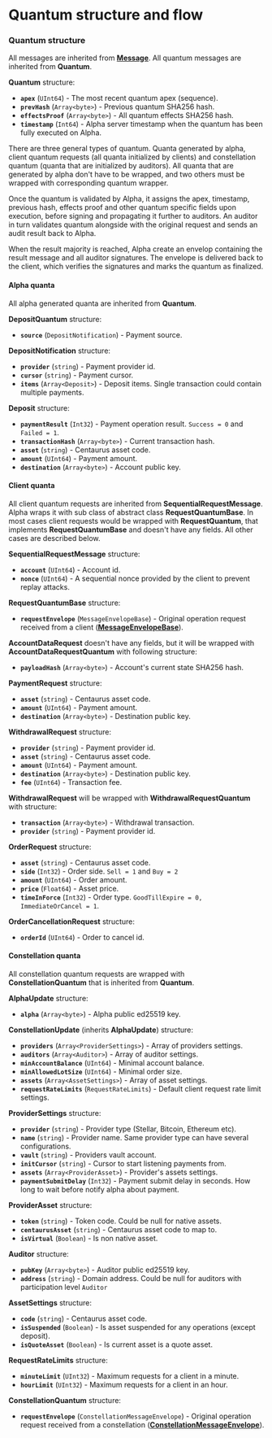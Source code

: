 # Quantum structure and flow

### Quantum structure

All messages are inherited from [**Message**](docs/messages.md). All quantum messages are inherited from 
**Quantum**. 

**Quantum** structure: 

- **`apex`** (`UInt64`) - The most recent quantum apex (sequence).
- **`prevHash`** (`Array<byte>`) - Previous quantum SHA256 hash.
- **`effectsProof`** (`Array<byte>`) - All quantum effects SHA256 hash.
- **`timestamp`** (`Int64`) - Alpha server timestamp when the quantum has been fully executed 
on Alpha.

There are three general types of quantum. Quanta generated by alpha, client quantum requests
(all quanta initialized by clients) and constellation quantum (quanta that are initialized by auditors). All
quanta that are generated by alpha don't have to be wrapped, and two others must be wrapped with 
corresponding quantum wrapper. 

Once the quantum is validated by Alpha, it assigns the apex, timestamp, previous hash, effects proof and 
other quantum specific fields upon execution, before signing and propagating it further to auditors.
An auditor in turn validates quantum alongside with the original request and sends 
an audit result back to Alpha.

When the result majority is reached, Alpha create an envelop containing the result message and 
all auditor signatures. The envelope is delivered back to the client, which verifies the signatures 
and marks the quantum as finalized.

#### Alpha quanta

All alpha generated quanta are inherited from **Quantum**. 

**DepositQuantum** structure: 

- **`source`** (`DepositNotification`) - Payment source.

**DepositNotification** structure:

- **`provider`** (`string`) - Payment provider id.
- **`cursor`** (`string`) - Payment cursor.
- **`items`** (`Array<Deposit>`) - Deposit items. Single transaction could contain multiple payments.

**Deposit** structure:

- **`paymentResult`** (`Int32`) - Payment operation result. `Success = 0` and `Failed = 1`.
- **`transactionHash`** (`Array<byte>`) - Current transaction hash.
- **`asset`** (`string`) - Centaurus asset code.
- **`amount`** (`UInt64`) - Payment amount.
- **`destination`** (`Array<byte>`) - Account public key.

#### Client quanta

All client quantum requests are inherited from **SequentialRequestMessage**. Alpha wraps it with sub class 
of abstract class **RequestQuantumBase**. In most cases client requests would be wrapped with 
**RequestQuantum**, that implements **RequestQuantumBase** and doesn't have any fields. All other cases are 
described below.

**SequentialRequestMessage** structure: 

- **`account`** (`UInt64`) - Account id.
- **`nonce`** (`UInt64`) - A sequential nonce provided by the client to prevent replay attacks.

**RequestQuantumBase** structure: 

- **`requestEnvelope`** (`MessageEnvelopeBase`) - Original operation request received from a 
client ([**MessageEnvelopeBase**](docs/messages.md)).

**AccountDataRequest** doesn't have any fields, but it will be wrapped with **AccountDataRequestQuantum** 
with following structure:

- **`payloadHash`** (`Array<byte>`) - Account's current state SHA256 hash.

**PaymentRequest** structure:

- **`asset`** (`string`) - Centaurus asset code.
- **`amount`** (`UInt64`) - Payment amount.
- **`destination`** (`Array<byte>`) - Destination public key.

**WithdrawalRequest** structure:

- **`provider`** (`string`) - Payment provider id.
- **`asset`** (`string`) - Centaurus asset code.
- **`amount`** (`UInt64`) - Payment amount.
- **`destination`** (`Array<byte>`) - Destination public key.
- **`fee`** (`UInt64`) - Transaction fee.

**WithdrawalRequest** will be wrapped with **WithdrawalRequestQuantum** with structure:

- **`transaction`** (`Array<byte>`) - Withdrawal transaction.
- **`provider`** (`string`) - Payment provider id.

**OrderRequest** structure:

- **`asset`** (`string`) - Centaurus asset code.
- **`side`** (`Int32`) - Order side. `Sell = 1` and `Buy = 2`
- **`amount`** (`UInt64`) - Order amount.
- **`price`** (`Float64`) - Asset price.
- **`timeInForce`** (`Int32`) - Order type. `GoodTillExpire = 0, ImmediateOrCancel = 1`.

**OrderCancellationRequest** structure:

- **`orderId`** (`UInt64`) - Order to cancel id.


#### Constellation quanta

All constellation quantum requests are wrapped with **ConstellationQuantum** that is inherited from 
**Quantum**.

**AlphaUpdate** structure:
- **`alpha`** (`Array<byte>`) - Alpha public ed25519 key.

**ConstellationUpdate** (inherits **AlphaUpdate**) structure:

- **`providers`** (`Array<ProviderSettings>`) - Array of providers settings.
- **`auditors`** (`Array<Auditor>`) - Array of auditor settings.
- **`minAccountBalance`** (`UInt64`) - Minimal account balance.
- **`minAllowedLotSize`** (`UInt64`) - Minimal order size.
- **`assets`** (`Array<AssetSettings>`) - Array of asset settings.
- **`requestRateLimits`** (`RequestRateLimits`) - Default client request rate limit settings.

**ProviderSettings** structure:
- **`provider`** (`string`) - Provider type (Stellar, Bitcoin, Ethereum etc).
- **`name`** (`string`) - Provider name. Same provider type can have several configurations.
- **`vault`** (`string`) - Providers vault account.
- **`initCursor`** (`string`) - Cursor to start listening payments from.
- **`assets`** (`Array<ProviderAsset>`) - Provider's assets settings.
- **`paymentSubmitDelay`** (`Int32`) - Payment submit delay in seconds. How long to wait before notify alpha about payment.

**ProviderAsset** structure:
- **`token`** (`string`) - Token code. Could be null for native assets.
- **`centaurusAsset`** (`string`) - Centaurus asset code to map to.
- **`isVirtual`** (`Boolean`) - Is non native asset.

**Auditor** structure:
- **`pubKey`** (`Array<byte>`) - Auditor public ed25519 key.
- **`address`** (`string`) - Domain address. Could be null for auditors with participation level `Auditor`

**AssetSettings** structure:
- **`code`** (`string`) - Centaurus asset code.
- **`isSuspended`** (`Boolean`) - Is asset suspended for any operations (except deposit).
- **`isQuoteAsset`** (`Boolean`) - Is current asset is a quote asset.

**RequestRateLimits** structure:
- **`minuteLimit`** (`UInt32`) - Maximum requests for a client in a minute.
- **`hourLimit`** (`UInt32`) - Maximum requests for a client in an hour.
  
**ConstellationQuantum** structure:
- **`requestEnvelope`** (`ConstellationMessageEnvelope`) - Original operation request received from a 
constellation ([**ConstellationMessageEnvelope**](docs/messages.md)).